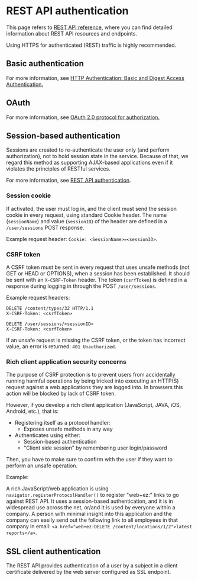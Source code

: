 # REST API authentication

This page refers to [REST API reference](https://doc.ezplatform.com/rest-api-reference), where you can find detailed information about
REST API resources and endpoints.

Using HTTPS for authenticated (REST) traffic is highly recommended.

## Basic authentication

For more information, see [HTTP Authentication: Basic and Digest Access Authentication.](http://tools.ietf.org/html/rfc2617)

## OAuth

For more information, see [OAuth 2.0 protocol for authorization.](https://oauth.net/2/)

## Session-based authentication

Sessions are created to re-authenticate the user only  (and perform authorization), not to hold session state in the service.
Because of that, we regard this method as supporting AJAX-based applications even if it violates the principles of RESTful services.

For more information, see [REST API authentication](general_rest_usage.md#rest-api-authentication).

### Session cookie

If activated, the user must log in, and the client must send the session cookie in every request, using standard Cookie header.
The name (`sessionName`) and value (`sessionID`) of the header are defined in a `/user/sessions` POST response.

Example request header: `Cookie: <SessionName>=<sessionID>`.

### CSRF token

A CSRF token must be sent in every request that uses unsafe methods (not GET or HEAD or OPTIONS), when a session has been established.
It should be sent with an `X-CSRF-Token` header.
The token (`csrfToken`) is defined in a response during logging in through the POST `/user/sessions`.

Example request headers:

```
DELETE /content/types/32 HTTP/1.1
X-CSRF-Token: <csrfToken>
```

```
DELETE /user/sessions/<sessionID>
X-CSRF-Token: <csrfToken>
```

If an unsafe request is missing the CSRF token, or the token has incorrect value, an error is returned: `401 Unauthorized`.

### Rich client application security concerns

The purpose of CSRF protection is to prevent users from accidentally running harmful operations by being tricked into executing an HTTP(S) request against a web applications they are logged into.
In browsers this action will be blocked by lack of CSRF token.

However, if you develop a rich client application (JavaScript, JAVA, iOS, Android, etc.), that is:

- Registering itself as a protocol handler:
    - Exposes unsafe methods in any way
- Authenticates using either:
    - Session-based authentication
    - "Client side session" by remembering user login/password

Then, you have to make sure to confirm with the user if they want to perform an unsafe operation.

Example: 

A rich JavaScript/web application is using `navigator.registerProtocolHandler()` to register "web+ez:" links to go against REST API.
It uses a session-based authentication, and it is in widespread use across the net, or/and it is used by everyone within a company.
A person with minimal insight into this application and the company can easily send out the following link to all employees in that company in email: 
`<a href="web+ez:DELETE /content/locations/1/2">latest reports</a>`.

## SSL client authentication

The REST API provides authentication of a user by a subject in a client certificate delivered by the web server configured as SSL endpoint.
